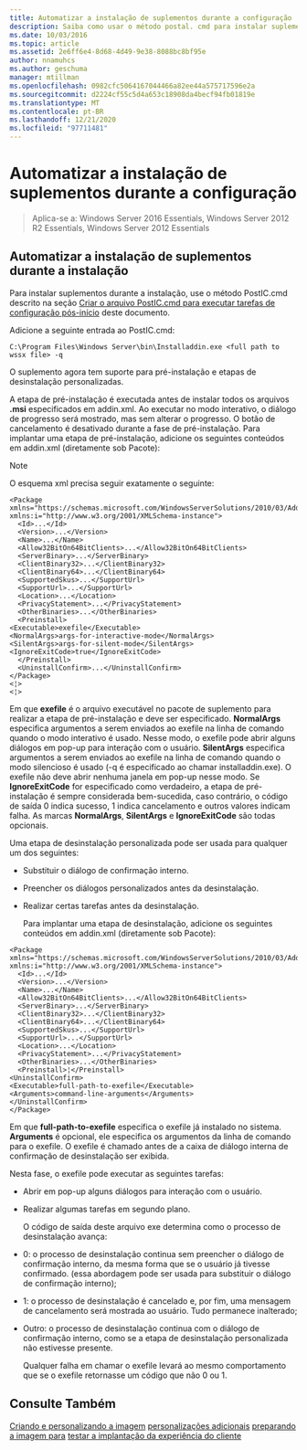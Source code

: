 ```yaml
---
title: Automatizar a instalação de suplementos durante a configuração
description: Saiba como usar o método postal. cmd para instalar suplementos automaticamente durante a instalação do Windows Server Essentials.
ms.date: 10/03/2016
ms.topic: article
ms.assetid: 2e6ff6e4-8d68-4d49-9e38-8088bc8bf95e
author: nnamuhcs
ms.author: geschuma
manager: mtillman
ms.openlocfilehash: 0982cfc5064167044466a82ee44a575717596e2a
ms.sourcegitcommit: d2224cf55c5d4a653c18908da4becf94fb01819e
ms.translationtype: MT
ms.contentlocale: pt-BR
ms.lasthandoff: 12/21/2020
ms.locfileid: "97711481"
---
```

# <a name="automate-installation-of-add-ins-during-setup"></a>Automatizar a instalação de suplementos durante a configuração

>Aplica-se a: Windows Server 2016 Essentials, Windows Server 2012 R2 Essentials, Windows Server 2012 Essentials

##  <a name="automate-installing-add-ins-during-setup"></a><a name="BKMK_AddIns"></a> Automatizar a instalação de suplementos durante a instalação
 Para instalar suplementos durante a instalação, use o método PostIC.cmd descrito na seção [Criar o arquivo PostIC.cmd para executar tarefas de configuração pós-início](Create-the-PostIC.cmd-File-for-Running-Post-Initial-Configuration-Tasks.md) deste documento.

 Adicione a seguinte entrada ao PostIC.cmd:

```
C:\Program Files\Windows Server\bin\Installaddin.exe <full path to wssx file> -q
```

 O suplemento agora tem suporte para pré-instalação e etapas de desinstalação personalizadas.

 A etapa de pré-instalação é executada antes de instalar todos os arquivos **.msi** especificados em addin.xml. Ao executar no modo interativo, o diálogo de progresso será mostrado, mas sem alterar o progresso. O botão de cancelamento é desativado durante a fase de pré-instalação. Para implantar uma etapa de pré-instalação, adicione os seguintes conteúdos em addin.xml (diretamente sob Pacote):

> [!NOTE]
>  O esquema xml precisa seguir exatamente o seguinte:

```
<Package xmlns="https://schemas.microsoft.com/WindowsServerSolutions/2010/03/Addins" xmlns:i="http://www.w3.org/2001/XMLSchema-instance">
  <Id>...</Id>
  <Version>...</Version>
  <Name>...</Name>
  <Allow32BitOn64BitClients>...</Allow32BitOn64BitClients>
  <ServerBinary>...</ServerBinary>
  <ClientBinary32>...</ClientBinary32>
  <ClientBinary64>...</ClientBinary64>
  <SupportedSkus>...</SupportUrl>
  <SupportUrl>...</SupportUrl>
  <Location>...</Location>
  <PrivacyStatement>...</PrivacyStatement>
  <OtherBinaries>...</OtherBinaries>
  <Preinstall>
<Executable>exefile</Executable>
<NormalArgs>args-for-interactive-mode</NormalArgs>
<SilentArgs>args-for-silent-mode</SilentArgs>
<IgnoreExitCode>true</IgnoreExitCode>
  </Preinstall>
  <UninstallConfirm>...</UninstallConfirm>
</Package>
<¦>
<¦>
```

 Em que **exefile** é o arquivo executável no pacote de suplemento para realizar a etapa de pré-instalação e deve ser especificado. **NormalArgs** especifica argumentos a serem enviados ao exefile na linha de comando quando o modo interativo é usado. Nesse modo, o exefile pode abrir alguns diálogos em pop-up para interação com o usuário. **SilentArgs** especifica argumentos a serem enviados ao exefile na linha de comando quando o modo silencioso é usado (-q é especificado ao chamar installaddin.exe). O exefile não deve abrir nenhuma janela em pop-up nesse modo. Se **IgnoreExitCode** for especificado como verdadeiro, a etapa de pré-instalação é sempre considerada bem-sucedida, caso contrário, o código de saída 0 indica sucesso, 1 indica cancelamento e outros valores indicam falha. As marcas **NormalArgs**, **SilentArgs** e **IgnoreExitCode** são todas opcionais.

 Uma etapa de desinstalação personalizada pode ser usada para qualquer um dos seguintes:

- Substituir o diálogo de confirmação interno.

- Preencher os diálogos personalizados antes da desinstalação.

- Realizar certas tarefas antes da desinstalação.

  Para implantar uma etapa de desinstalação, adicione os seguintes conteúdos em addin.xml (diretamente sob Pacote):

```
<Package xmlns="https://schemas.microsoft.com/WindowsServerSolutions/2010/03/Addins" xmlns:i="http://www.w3.org/2001/XMLSchema-instance">
  <Id>...</Id>
  <Version>...</Version>
  <Name>...</Name>
  <Allow32BitOn64BitClients>...</Allow32BitOn64BitClients>
  <ServerBinary>...</ServerBinary>
  <ClientBinary32>...</ClientBinary32>
  <ClientBinary64>...</ClientBinary64>
  <SupportedSkus>...</SupportUrl>
  <SupportUrl>...</SupportUrl>
  <Location>...</Location>
  <PrivacyStatement>...</PrivacyStatement>
  <OtherBinaries>...</OtherBinaries>
  <Preinstall>¦</Preinstall>
<UninstallConfirm>
<Executable>full-path-to-exefile</Executable>
<Arguments>command-line-arguments</Arguments>
</UninstallConfirm>
</Package>
```

 Em que **full-path-to-exefile** especifica o exefile já instalado no sistema. **Arguments** é opcional, ele especifica os argumentos da linha de comando para o exefile. O exefile é chamado antes de a caixa de diálogo interna de confirmação de desinstalação ser exibida.

 Nesta fase, o exefile pode executar as seguintes tarefas:

- Abrir em pop-up alguns diálogos para interação com o usuário.

- Realizar algumas tarefas em segundo plano.

  O código de saída deste arquivo exe determina como o processo de desinstalação avança:

- 0: o processo de desinstalação continua sem preencher o diálogo de confirmação interno, da mesma forma que se o usuário já tivesse confirmado. (essa abordagem pode ser usada para substituir o diálogo de confirmação interno);

- 1: o processo de desinstalação é cancelado e, por fim, uma mensagem de cancelamento será mostrada ao usuário. Tudo permanece inalterado;

- Outro: o processo de desinstalação continua com o diálogo de confirmação interno, como se a etapa de desinstalação personalizada não estivesse presente.

  Qualquer falha em chamar o exefile levará ao mesmo comportamento que se o exefile retornasse um código que não 0 ou 1.

## <a name="see-also"></a>Consulte Também
 [Criando e personalizando a imagem](Creating-and-Customizing-the-Image.md) [personalizações adicionais](Additional-Customizations.md) [preparando a imagem para](Preparing-the-Image-for-Deployment.md) [testar a implantação da experiência do cliente](Testing-the-Customer-Experience.md)
